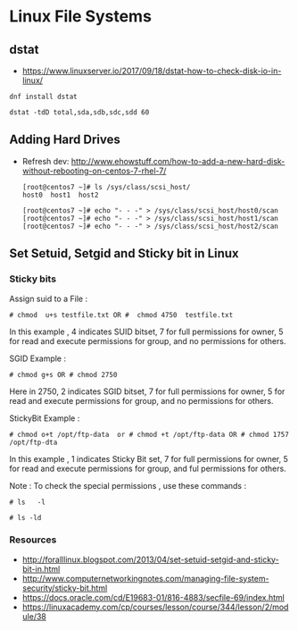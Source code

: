 # Linux File Systems

## dstat

* <https://www.linuxserver.io/2017/09/18/dstat-how-to-check-disk-io-in-linux/>

```
dnf install dstat

dstat -tdD total,sda,sdb,sdc,sdd 60
```

## Adding Hard Drives

* Refresh dev: <http://www.ehowstuff.com/how-to-add-a-new-hard-disk-without-rebooting-on-centos-7-rhel-7/>

	```
	[root@centos7 ~]# ls /sys/class/scsi_host/
	host0  host1  host2
	
	[root@centos7 ~]# echo "- - -" > /sys/class/scsi_host/host0/scan
	[root@centos7 ~]# echo "- - -" > /sys/class/scsi_host/host1/scan
	[root@centos7 ~]# echo "- - -" > /sys/class/scsi_host/host2/scan
	```

## Set Setuid, Setgid and Sticky bit in Linux

### Sticky bits

Assign  suid to a File :

```
# chmod  u+s testfile.txt OR #  chmod 4750  testfile.txt
```

In this example , 4 indicates SUID bitset, 7 for full permissions for owner, 5 for read and execute permissions for group, and no permissions for others.

SGID Example :

```
# chmod g+s OR # chmod 2750 
```

Here in 2750, 2 indicates SGID bitset, 7 for full permissions for owner, 5 for read and execute permissions for group, and no permissions for others.

StickyBit Example : 

```
# chmod o+t /opt/ftp-data  or # chmod +t /opt/ftp-data OR # chmod 1757 /opt/ftp-dta
```

In this example , 1 indicates Sticky Bit set, 7 for full permissions for owner, 5 for read and execute permissions for group, and ful permissions for others.

Note : To check the special permissions , use these commands :

```
# ls   -l  

# ls -ld   
```

### Resources

* <http://foralllinux.blogspot.com/2013/04/set-setuid-setgid-and-sticky-bit-in.html>
* <http://www.computernetworkingnotes.com/managing-file-system-security/sticky-bit.html>
* <https://docs.oracle.com/cd/E19683-01/816-4883/secfile-69/index.html>
* <https://linuxacademy.com/cp/courses/lesson/course/344/lesson/2/module/38>